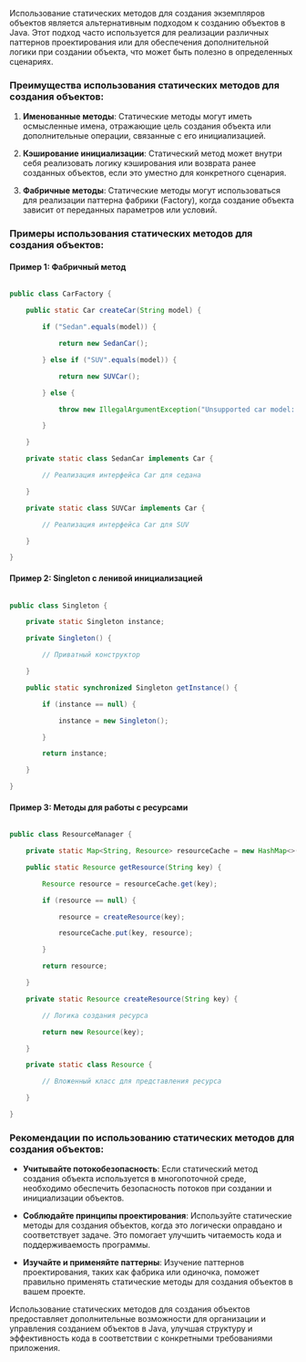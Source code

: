 Использование статических методов для создания экземпляров объектов является альтернативным подходом к созданию объектов в Java. Этот подход часто используется для реализации различных паттернов проектирования или для обеспечения дополнительной логики при создании объекта, что может быть полезно в определенных сценариях.

### Преимущества использования статических методов для создания объектов:

1. **Именованные методы**: Статические методы могут иметь осмысленные имена, отражающие цель создания объекта или дополнительные операции, связанные с его инициализацией.

2. **Кэширование инициализации**: Статический метод может внутри себя реализовать логику кэширования или возврата ранее созданных объектов, если это уместно для конкретного сценария.

3. **Фабричные методы**: Статические методы могут использоваться для реализации паттерна фабрики (Factory), когда создание объекта зависит от переданных параметров или условий.

### Примеры использования статических методов для создания объектов:

#### Пример 1: Фабричный метод

```java

public class CarFactory {

    public static Car createCar(String model) {

        if ("Sedan".equals(model)) {

            return new SedanCar();

        } else if ("SUV".equals(model)) {

            return new SUVCar();

        } else {

            throw new IllegalArgumentException("Unsupported car model: " + model);

        }

    }

    private static class SedanCar implements Car {

        // Реализация интерфейса Car для седана

    }

    private static class SUVCar implements Car {

        // Реализация интерфейса Car для SUV

    }

}

```

#### Пример 2: Singleton с ленивой инициализацией

```java

public class Singleton {

    private static Singleton instance;

    private Singleton() {

        // Приватный конструктор

    }

    public static synchronized Singleton getInstance() {

        if (instance == null) {

            instance = new Singleton();

        }

        return instance;

    }

}

```

#### Пример 3: Методы для работы с ресурсами

```java

public class ResourceManager {

    private static Map<String, Resource> resourceCache = new HashMap<>();

    public static Resource getResource(String key) {

        Resource resource = resourceCache.get(key);

        if (resource == null) {

            resource = createResource(key);

            resourceCache.put(key, resource);

        }

        return resource;

    }

    private static Resource createResource(String key) {

        // Логика создания ресурса

        return new Resource(key);

    }

    private static class Resource {

        // Вложенный класс для представления ресурса

    }

}

```

### Рекомендации по использованию статических методов для создания объектов:

- **Учитывайте потокобезопасность**: Если статический метод создания объекта используется в многопоточной среде, необходимо обеспечить безопасность потоков при создании и инициализации объектов.

- **Соблюдайте принципы проектирования**: Используйте статические методы для создания объектов, когда это логически оправдано и соответствует задаче. Это помогает улучшить читаемость кода и поддерживаемость программы.

- **Изучайте и применяйте паттерны**: Изучение паттернов проектирования, таких как фабрика или одиночка, поможет правильно применять статические методы для создания объектов в вашем проекте.

Использование статических методов для создания объектов предоставляет дополнительные возможности для организации и управления созданием объектов в Java, улучшая структуру и эффективность кода в соответствии с конкретными требованиями приложения.